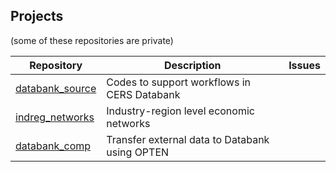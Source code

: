 ## Projects
(some of these repositories are private)

| Repository | Description | Issues |
|---|---| -- |
| [databank_source](https://github.com/ANET-econ-networks/databank_source) | Codes to support workflows in CERS Databank | |
| [indreg_networks](https://github.com/ANET-econ-networks/indreg_networks) | Industry-region level economic networks | |
| [databank_comp](https://github.com/ANET-econ-networks/databank_comp) | Transfer external data to Databank using OPTEN | |

